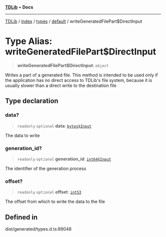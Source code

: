 [**TDLib**](../../../../../../README.md) • **Docs**

***

[TDLib](../../../../../../modules.md) / [index](../../../../../README.md) / [types](../../../README.md) / [default](../README.md) / writeGeneratedFilePart$DirectInput

# Type Alias: writeGeneratedFilePart$DirectInput

> **writeGeneratedFilePart$DirectInput**: `object`

Writes a part of a generated file. This method is intended to be used only if the application has no direct access to TDLib's file system, because it is usually slower than a direct write to the destination file

## Type declaration

### data?

> `readonly` `optional` **data**: [`bytes$Input`](bytes$Input-1.md)

The data to write

### generation\_id?

> `readonly` `optional` **generation\_id**: [`int64$Input`](int64$Input-1.md)

The identifier of the generation process

### offset?

> `readonly` `optional` **offset**: [`int53`](int53-1.md)

The offset from which to write the data to the file

## Defined in

dist/generated/types.d.ts:89048
